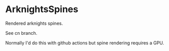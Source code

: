 # ArknightsSpines

Rendered arknights spines.

See cn branch.

Normally I'd do this with github actions but spine rendering requires a GPU.
